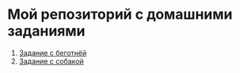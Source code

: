 # Мой репозиторий с домашними заданиями 

1. [Задание с беготнёй](https://github.com/daniil-trenin/lemon-school/tree/master/1)
2. [Задание с собакой](https://github.com/daniil-trenin/lemon-school/tree/master/2)